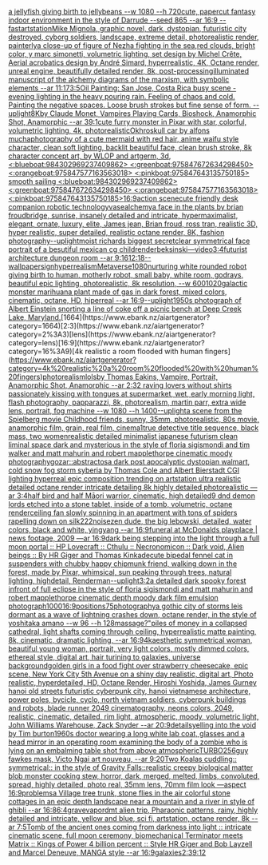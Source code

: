 [a jellyfish giving birth to jellybeans --w 1080 --h 720](https://www.ebank.nz/aiartgenerator?category=a%20jellyfish%20giving%20birth%20to%20jellybeans%20--w%201080%20--h%20720)[cute, papercut fantasy indoor environment in the style of Darrude --seed 865 --ar 16:9 --fast](https://www.ebank.nz/aiartgenerator?category=cute%2C%20papercut%20fantasy%20indoor%20environment%20in%20the%20style%20of%20Darrude%20--seed%20865%20--ar%2016%3A9%20--fast)[artstation](https://www.ebank.nz/aiartgenerator?category=artstation)[Mike Mignola, graphic novel, dark, dystopian, futuristic city destroyed, cyborg soldiers, landscape, extreme detail, photorealistic render, painterly](https://www.ebank.nz/aiartgenerator?category=Mike%20Mignola%2C%20graphic%20novel%2C%20dark%2C%20dystopian%2C%20futuristic%20city%20destroyed%2C%20cyborg%20soldiers%2C%20landscape%2C%20extreme%20detail%2C%20photorealistic%20render%2C%20painterly)[a close-up of figure of Nezha fighting in the sea,red clouds, bright color, y marc simonetti, volumetric lighting, set design by Michel Crête, Aerial acrobatics design by André Simard, hyperrealistic, 4K, Octane render, unreal engine, beautifully detailed render, 8k, post-processing](https://www.ebank.nz/aiartgenerator?category=a%20close-up%20of%20figure%20of%20Nezha%20fighting%20in%20the%20sea%2Cred%20clouds%2C%20bright%20color%2C%20y%20marc%20simonetti%2C%20volumetric%20lighting%2C%20set%20design%20by%20Michel%20Cr%C3%AAte%2C%20Aerial%20acrobatics%20design%20by%20Andr%C3%A9%20Simard%2C%20hyperrealistic%2C%204K%2C%20Octane%20render%2C%20unreal%20engine%2C%20beautifully%20detailed%20render%2C%208k%2C%20post-processing)[illuminated manuscript of the alchemy diagrams of the marxism, with symbolic elements --ar 11:17](https://www.ebank.nz/aiartgenerator?category=illuminated%20manuscript%20of%20the%20alchemy%20diagrams%20of%20the%20marxism%2C%20with%20symbolic%20elements%20--ar%2011%3A17)[3:5](https://www.ebank.nz/aiartgenerator?category=3%3A5)[Oil Painting: San Jose, Costa Rica busy scene - evening lighting in the heavy pouring rain. Feeling of chaos and cold. Painting the negative spaces. Loose brush strokes but fine sense of form. --uplight](https://www.ebank.nz/aiartgenerator?category=Oil%20Painting%3A%20San%20Jose%2C%20Costa%20Rica%20busy%20scene%20-%20evening%20lighting%20in%20the%20heavy%20pouring%20rain.%20Feeling%20of%20chaos%20and%20cold.%20Painting%20the%20negative%20spaces.%20Loose%20brush%20strokes%20but%20fine%20sense%20of%20form.%20--uplight)[8K](https://www.ebank.nz/aiartgenerator?category=8K)[by Claude Monet, Vampires Playing Cards, Bioshock, Anamorphic Shot, Anamorphic --ar 39:1](https://www.ebank.nz/aiartgenerator?category=by%20Claude%20Monet%2C%20Vampires%20Playing%20Cards%2C%20Bioshock%2C%20Anamorphic%20Shot%2C%20Anamorphic%20--ar%2039%3A1)[cute furry monster in Pixar with star, colorful, volumetric lighting, 4k, photorealistic](https://www.ebank.nz/aiartgenerator?category=cute%20furry%20monster%20in%20Pixar%20with%20star%2C%20colorful%2C%20volumetric%20lighting%2C%204k%2C%20photorealistic)[Okhro](https://www.ebank.nz/aiartgenerator?category=Okhro)[skull car by alfons mucha](https://www.ebank.nz/aiartgenerator?category=skull%20car%20by%20alfons%20mucha)[photography of a cute mermaid with red hair, anime waifu style character, clean soft lighting, backlit beautiful face, clean brush stroke, 8k character concept art, by WLOP and artgerm, 3d,](https://www.ebank.nz/aiartgenerator?category=photography%20of%20a%20cute%20mermaid%20with%20red%20hair%2C%20anime%20waifu%20style%20character%2C%20clean%20soft%20lighting%2C%20backlit%20beautiful%20face%2C%20clean%20brush%20stroke%2C%208k%20character%20concept%20art%2C%20by%20WLOP%20and%20artgerm%2C%203d%2C)[<:blueboat:984302969237409862> <:greenboat:975847672634298450> <:orangeboat:975847577163563018> <:pinkboat:975847643135750185> smooth sailing <:blueboat:984302969237409862> <:greenboat:975847672634298450> <:orangeboat:975847577163563018> <:pinkboat:975847643135750185>](https://www.ebank.nz/aiartgenerator?category=%3C%3Ablueboat%3A984302969237409862%3E%20%3C%3Agreenboat%3A975847672634298450%3E%20%3C%3Aorangeboat%3A975847577163563018%3E%20%3C%3Apinkboat%3A975847643135750185%3E%20smooth%20sailing%20%3C%3Ablueboat%3A984302969237409862%3E%20%3C%3Agreenboat%3A975847672634298450%3E%20%3C%3Aorangeboat%3A975847577163563018%3E%20%3C%3Apinkboat%3A975847643135750185%3E)[16:9](https://www.ebank.nz/aiartgenerator?category=16%3A9)[action scene](https://www.ebank.nz/aiartgenerator?category=action%20scene)[cute friendly desk companion robotic technology](https://www.ebank.nz/aiartgenerator?category=cute%20friendly%20desk%20companion%20robotic%20technology)[vase](https://www.ebank.nz/aiartgenerator?category=vase)[alchemy](https://www.ebank.nz/aiartgenerator?category=alchemy)[a face in the plants by brian froud](https://www.ebank.nz/aiartgenerator?category=a%20face%20in%20the%20plants%20by%20brian%20froud)[bridge, sunrise, insanely detailed and intricate, hypermaximalist, elegant, ornate, luxury, elite, James jean, Brian froud, ross tran, realistic 3D, hyper realistic, super detailed, realistic octane render, 8K, fashion photography](https://www.ebank.nz/aiartgenerator?category=bridge%2C%20sunrise%2C%20insanely%20detailed%20and%20intricate%2C%20hypermaximalist%2C%20elegant%2C%20ornate%2C%20luxury%2C%20elite%2C%20James%20jean%2C%20Brian%20froud%2C%20ross%20tran%2C%20realistic%203D%2C%20hyper%20realistic%2C%20super%20detailed%2C%20realistic%20octane%20render%2C%208K%2C%20fashion%20photography)[--uplight](https://www.ebank.nz/aiartgenerator?category=--uplight)[moist richards biggest secret](https://www.ebank.nz/aiartgenerator?category=moist%20richards%20biggest%20secret)[clear symmetrical face portrait of a besutiful mexican cg child](https://www.ebank.nz/aiartgenerator?category=clear%20symmetrical%20face%20portrait%20of%20a%20besutiful%20mexican%20cg%20child)[render](https://www.ebank.nz/aiartgenerator?category=render)[beksinski](https://www.ebank.nz/aiartgenerator?category=beksinski)[—video](https://www.ebank.nz/aiartgenerator?category=%E2%80%94video)[3:4](https://www.ebank.nz/aiartgenerator?category=3%3A4)[futurist architecture dungeon room --ar 9:16](https://www.ebank.nz/aiartgenerator?category=futurist%20architecture%20dungeon%20room%20--ar%209%3A16)[](https://www.ebank.nz/aiartgenerator?category=)[12:18](https://www.ebank.nz/aiartgenerator?category=12%3A18)[--wallpaper](https://www.ebank.nz/aiartgenerator?category=--wallpaper)[sign](https://www.ebank.nz/aiartgenerator?category=sign)[hyperrealism](https://www.ebank.nz/aiartgenerator?category=hyperrealism)[Metaverse](https://www.ebank.nz/aiartgenerator?category=Metaverse)[1080](https://www.ebank.nz/aiartgenerator?category=1080)[nurturing white rounded robot giving birth to human, motherly robot, small baby, white room, godrays, beautiful epic lighting, photorealistic, 8k resolution, --w 600](https://www.ebank.nz/aiartgenerator?category=nurturing%20white%20rounded%20robot%20giving%20birth%20to%20human%2C%20motherly%20robot%2C%20small%20baby%2C%20white%20room%2C%20godrays%2C%20beautiful%20epic%20lighting%2C%20photorealistic%2C%208k%20resolution%2C%20--w%20600)[1020](https://www.ebank.nz/aiartgenerator?category=1020)[galactic monster marihuana plant made of gas in dark forest, mixed colors, cinematic, octane, HD, hiperreal --ar 16:9](https://www.ebank.nz/aiartgenerator?category=galactic%20monster%20marihuana%20plant%20made%20of%20gas%20in%20dark%20forest%2C%20mixed%20colors%2C%20cinematic%2C%20octane%2C%20HD%2C%20hiperreal%20--ar%2016%3A9)[--uplight](https://www.ebank.nz/aiartgenerator?category=--uplight)[1950s photograph of Albert Einstein snorting a line of coke off a picnic bench at Deep Creek Lake, Maryland.](https://www.ebank.nz/aiartgenerator?category=1950s%20photograph%20of%20Albert%20Einstein%20snorting%20a%20line%20of%20coke%20off%20a%20picnic%20bench%20at%20Deep%20Creek%20Lake%2C%20Maryland.)[1664](https://www.ebank.nz/aiartgenerator?category=1664)[2:3](https://www.ebank.nz/aiartgenerator?category=2%3A3)[lens](https://www.ebank.nz/aiartgenerator?category=lens)[16:9](https://www.ebank.nz/aiartgenerator?category=16%3A9)[4k realistic a room flooded with human fingers](https://www.ebank.nz/aiartgenerator?category=4k%20realistic%20a%20room%20flooded%20with%20human%20fingers)[photorealism](https://www.ebank.nz/aiartgenerator?category=photorealism)[lols](https://www.ebank.nz/aiartgenerator?category=lols)[by Thomas Eakins, Vampire, Portrait, Anamorphic Shot, Anamorphic --ar 2:3](https://www.ebank.nz/aiartgenerator?category=by%20Thomas%20Eakins%2C%20Vampire%2C%20Portrait%2C%20Anamorphic%20Shot%2C%20Anamorphic%20--ar%202%3A3)[2 raving lovers without shirts passionately kissing with tongues at supermarket, wet, early morning light, flash photography, papparazzi, 8k, photorealism, martin parr, extra wide lens, portrait, fog machine --w 1080 --h 1400](https://www.ebank.nz/aiartgenerator?category=2%20raving%20lovers%20without%20shirts%20passionately%20kissing%20with%20tongues%20at%20supermarket%2C%20wet%2C%20early%20morning%20light%2C%20flash%20photography%2C%20papparazzi%2C%208k%2C%20photorealism%2C%20martin%20parr%2C%20extra%20wide%20lens%2C%20portrait%2C%20fog%20machine%20--w%201080%20--h%201400)[--uplight](https://www.ebank.nz/aiartgenerator?category=--uplight)[a scene from the Spielberg movie Childhood friends, sunny, 35mm, photorealistic, 80s movie, anamorphic film, grain, real film, cinema](https://www.ebank.nz/aiartgenerator?category=a%20scene%20from%20the%20Spielberg%20movie%20Childhood%20friends%2C%20sunny%2C%2035mm%2C%20photorealistic%2C%2080s%20movie%2C%20anamorphic%20film%2C%20grain%2C%20real%20film%2C%20cinema)[1](https://www.ebank.nz/aiartgenerator?category=1)[true detective title sequence, black mass, two women](https://www.ebank.nz/aiartgenerator?category=true%20detective%20title%20sequence%2C%20black%20mass%2C%20two%20women)[realistic detailed minimalist japanese futurism clean liminal space dark and mysterious in the style of floria sigismondi and tim walker and matt mahurin and robert mapplethorpe cinematic moody photography](https://www.ebank.nz/aiartgenerator?category=realistic%20detailed%20minimalist%20japanese%20futurism%20clean%20liminal%20space%20dark%20and%20mysterious%20in%20the%20style%20of%20floria%20sigismondi%20and%20tim%20walker%20and%20matt%20mahurin%20and%20robert%20mapplethorpe%20cinematic%20moody%20photography)[gozar::abstractos](https://www.ebank.nz/aiartgenerator?category=gozar%3A%3Aabstractos)[a dark post apocalyptic dystopian walmart, cold snow fog storm syberia by Thomas Cole and Albert Bierstadt CGI lighting hyperreal epic composition trending on artstation ultra realistic detailed octane render intricate detailing 8k highly detailed photorealistic —ar 3:4](https://www.ebank.nz/aiartgenerator?category=a%20dark%20post%20apocalyptic%20dystopian%20walmart%2C%20cold%20snow%20fog%20storm%20syberia%20by%20Thomas%20Cole%20and%20Albert%20Bierstadt%20CGI%20lighting%20hyperreal%20epic%20composition%20trending%20on%20artstation%20ultra%20realistic%20detailed%20octane%20render%20intricate%20detailing%208k%20highly%20detailed%20photorealistic%20%E2%80%94ar%203%3A4)[half bird and half Māori warrior, cinematic, high detailed](https://www.ebank.nz/aiartgenerator?category=half%20bird%20and%20half%20M%C4%81ori%20warrior%2C%20cinematic%2C%20high%20detailed)[9 dnd demon lords etched into a stone tablet, inside of a tomb, volumetric, octane render](https://www.ebank.nz/aiartgenerator?category=9%20dnd%20demon%20lords%20etched%20into%20a%20stone%20tablet%2C%20inside%20of%20a%20tomb%2C%20volumetric%2C%20octane%20render)[ceiling fan slowly spinning in an apartment with tons of spiders rapelling down on silk](https://www.ebank.nz/aiartgenerator?category=ceiling%20fan%20slowly%20spinning%20in%20an%20apartment%20with%20tons%20of%20spiders%20rapelling%20down%20on%20silk)[222](https://www.ebank.nz/aiartgenerator?category=222)[noise](https://www.ebank.nz/aiartgenerator?category=noise)[zen dude, the big lebowski, detailed, water colors, black and white, yingyang --ar 16:9](https://www.ebank.nz/aiartgenerator?category=zen%20dude%2C%20the%20big%20lebowski%2C%20detailed%2C%20water%20colors%2C%20black%20and%20white%2C%20yingyang%20--ar%2016%3A9)[funeral at McDonalds playplace | news footage, 2009 —ar 16:9](https://www.ebank.nz/aiartgenerator?category=funeral%20at%20McDonalds%20playplace%20%7C%20news%20footage%2C%202009%20%E2%80%94ar%2016%3A9)[dark being stepping into the light through a full moon portal :: HP Lovecraft :: Cthulu :: Necronomicon :: Dark void, Alien beings :: By HR Giger and Thomas Kinkade](https://www.ebank.nz/aiartgenerator?category=dark%20being%20stepping%20into%20the%20light%20through%20a%20full%20moon%20portal%20%3A%3A%20HP%20Lovecraft%20%3A%3A%20Cthulu%20%3A%3A%20Necronomicon%20%3A%3A%20Dark%20void%2C%20Alien%20beings%20%3A%3A%20By%20HR%20Giger%20and%20Thomas%20Kinkade)[cute bipedal fennel cat in suspenders with chubby happy chipmunk friend, walking down in the forest, made by Pixar, whimsical, sun peaking through trees, natural lighting, highdetail, Renderman](https://www.ebank.nz/aiartgenerator?category=cute%20bipedal%20fennel%20cat%20in%20suspenders%20with%20chubby%20happy%20chipmunk%20friend%2C%20walking%20down%20in%20the%20forest%2C%20made%20by%20Pixar%2C%20whimsical%2C%20sun%20peaking%20through%20trees%2C%20natural%20lighting%2C%20highdetail%2C%20Renderman)[--uplight](https://www.ebank.nz/aiartgenerator?category=--uplight)[3:2](https://www.ebank.nz/aiartgenerator?category=3%3A2)[a detailed dark spooky forest infront of full eclipse in the style of floria sigismondi and matt mahurin and robert mapplethorpe cinematic depth moody dark film emulsion photograph](https://www.ebank.nz/aiartgenerator?category=a%20detailed%20dark%20spooky%20forest%20infront%20of%20full%20eclipse%20in%20the%20style%20of%20floria%20sigismondi%20and%20matt%20mahurin%20and%20robert%20mapplethorpe%20cinematic%20depth%20moody%20dark%20film%20emulsion%20photograph)[1000](https://www.ebank.nz/aiartgenerator?category=1000)[16:9](https://www.ebank.nz/aiartgenerator?category=16%3A9)[positions](https://www.ebank.nz/aiartgenerator?category=positions)[](https://www.ebank.nz/aiartgenerator?category=)[75](https://www.ebank.nz/aiartgenerator?category=75)[photography](https://www.ebank.nz/aiartgenerator?category=photography)[a gothic city of storms leis dormant as a wave of lightning crashes down, octane render, in the style of yoshitaka amano --w 96 --h 128](https://www.ebank.nz/aiartgenerator?category=a%20gothic%20city%20of%20storms%20leis%20dormant%20as%20a%20wave%20of%20lightning%20crashes%20down%2C%20octane%20render%2C%20in%20the%20style%20of%20yoshitaka%20amano%20--w%2096%20--h%20128)[massage?"](https://www.ebank.nz/aiartgenerator?category=massage%3F%22)[piles of money in a collapsed cathedral, light shafts coming through ceiling, hyperrealistic matte painting, 8k, cinematic, dramatic lighting, --ar 16:9](https://www.ebank.nz/aiartgenerator?category=piles%20of%20money%20in%20a%20collapsed%20cathedral%2C%20light%20shafts%20coming%20through%20ceiling%2C%20hyperrealistic%20matte%20painting%2C%208k%2C%20cinematic%2C%20dramatic%20lighting%2C%20--ar%2016%3A9)[4k](https://www.ebank.nz/aiartgenerator?category=4k)[aesthetic symmetrical woman, beautiful young woman, portrait, very light colors, mostly dimmed colors, ethereal style, digital art, hair turining to galaxies, universe background](https://www.ebank.nz/aiartgenerator?category=aesthetic%20symmetrical%20woman%2C%20beautiful%20young%20woman%2C%20portrait%2C%20very%20light%20colors%2C%20mostly%20dimmed%20colors%2C%20ethereal%20style%2C%20digital%20art%2C%20hair%20turining%20to%20galaxies%2C%20universe%20background)[golden girls in a food fight over strawberry cheesecake, epic scene, New York City 5th Avenue on a shiny day realistic, digital art, Photo realistic, hyperdetailed, HD, Octane Render, Hiroshi Yoshida, James Gurney hanoi old streets futuristic cyberpunk city, hanoi vietnamese architecture, power poles, bycicle, cyclo, north vietnam soldiers, cyberpunk buildings and robots, blade runner 2049 cinematography, neons colors, 2049, realistic, cinematic, detailed, rim light, atmospheric, moody, volumetric light, John Williams Warehouse, Zack Snyder --ar 20:9](https://www.ebank.nz/aiartgenerator?category=golden%20girls%20in%20a%20food%20fight%20over%20strawberry%20cheesecake%2C%20epic%20scene%2C%20New%20York%20City%205th%20Avenue%20on%20a%20shiny%20day%20realistic%2C%20digital%20art%2C%20Photo%20realistic%2C%20hyperdetailed%2C%20HD%2C%20Octane%20Render%2C%20Hiroshi%20Yoshida%2C%20James%20Gurney%20hanoi%20old%20streets%20futuristic%20cyberpunk%20city%2C%20hanoi%20vietnamese%20architecture%2C%20power%20poles%2C%20bycicle%2C%20cyclo%2C%20north%20vietnam%20soldiers%2C%20cyberpunk%20buildings%20and%20robots%2C%20blade%20runner%202049%20cinematography%2C%20neons%20colors%2C%202049%2C%20realistic%2C%20cinematic%2C%20detailed%2C%20rim%20light%2C%20atmospheric%2C%20moody%2C%20volumetric%20light%2C%20John%20Williams%20Warehouse%2C%20Zack%20Snyder%20--ar%2020%3A9)[details](https://www.ebank.nz/aiartgenerator?category=details)[yelling into the void by Tim burton](https://www.ebank.nz/aiartgenerator?category=yelling%20into%20the%20void%20by%20Tim%20burton)[1960s doctor wearing a long white lab coat, glasses and a head mirror in an operating room examining the body of a zombie who is lying on an embalming table shot from above atmospheric](https://www.ebank.nz/aiartgenerator?category=1960s%20doctor%20wearing%20a%20long%20white%20lab%20coat%2C%20glasses%20and%20a%20head%20mirror%20in%20an%20operating%20room%20examining%20the%20body%20of%20a%20zombie%20who%20is%20lying%20on%20an%20embalming%20table%20shot%20from%20above%20atmospheric)[TURBO](https://www.ebank.nz/aiartgenerator?category=TURBO)[256](https://www.ebank.nz/aiartgenerator?category=256)[guy fawkes mask, Victo Ngai art nouveau, --ar 9:20](https://www.ebank.nz/aiartgenerator?category=guy%20fawkes%20mask%2C%20Victo%20Ngai%20art%20nouveau%2C%20--ar%209%3A20)[Two Koalas cuddling:: symmetrical:: in the style of Gravity Falls::](https://www.ebank.nz/aiartgenerator?category=Two%20Koalas%20cuddling%3A%3A%20symmetrical%3A%3A%20in%20the%20style%20of%20Gravity%20Falls%3A%3A)[realistic creepy biological matter blob monster cooking stew, horror, dark, merged, melted, limbs, convoluted, spread, highly detailed, photo real, 35mm lens, 70mm film look —aspect 16:9](https://www.ebank.nz/aiartgenerator?category=realistic%20creepy%20biological%20matter%20blob%20monster%20cooking%20stew%2C%20horror%2C%20dark%2C%20merged%2C%20melted%2C%20limbs%2C%20convoluted%2C%20spread%2C%20highly%20detailed%2C%20photo%20real%2C%2035mm%20lens%2C%2070mm%20film%20look%20%E2%80%94aspect%2016%3A9)[problems](https://www.ebank.nz/aiartgenerator?category=problems)[a Village  tree trunk, stone flies in the air colorful stone cottages in an epic depth landscape near a mountain and a river in style of ghibli --ar 16:8](https://www.ebank.nz/aiartgenerator?category=a%20Village%20%20tree%20trunk%2C%20stone%20flies%20in%20the%20air%20colorful%20stone%20cottages%20in%20an%20epic%20depth%20landscape%20near%20a%20mountain%20and%20a%20river%20in%20style%20of%20ghibli%20--ar%2016%3A8)[6:4](https://www.ebank.nz/aiartgenerator?category=6%3A4)[grave](https://www.ebank.nz/aiartgenerator?category=grave)[vapor](https://www.ebank.nz/aiartgenerator?category=vapor)[dmt alien trip, Pharaonic patterns, rainy, highly detailed and intricate, yellow and blue, sci fi, artstation, octane render, 8k --ar 7:5](https://www.ebank.nz/aiartgenerator?category=dmt%20alien%20trip%2C%20Pharaonic%20patterns%2C%20rainy%2C%20highly%20detailed%20and%20intricate%2C%20yellow%20and%20blue%2C%20sci%20fi%2C%20artstation%2C%20octane%20render%2C%208k%20--ar%207%3A5)[Tomb of the ancient ones coming from darkness into light :: intricate cinematic scene, full moon ceremony,  biomechanical Terminator meets Matrix :: Kings of Power 4 billion percent :: Style HR Giger and Bob Layzell and Marcel Deneuve, MANGA style --ar 16:9](https://www.ebank.nz/aiartgenerator?category=Tomb%20of%20the%20ancient%20ones%20coming%20from%20darkness%20into%20light%20%3A%3A%20intricate%20cinematic%20scene%2C%20full%20moon%20ceremony%2C%20%20biomechanical%20Terminator%20meets%20Matrix%20%3A%3A%20Kings%20of%20Power%204%20billion%20percent%20%3A%3A%20Style%20HR%20Giger%20and%20Bob%20Layzell%20and%20Marcel%20Deneuve%2C%20MANGA%20style%20--ar%2016%3A9)[galaxies](https://www.ebank.nz/aiartgenerator?category=galaxies)[2:3](https://www.ebank.nz/aiartgenerator?category=2%3A3)[9:12](https://www.ebank.nz/aiartgenerator?category=9%3A12)